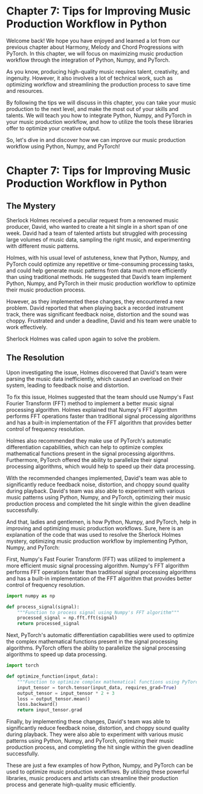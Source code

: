 # Chapter 7: Tips for Improving Music Production Workflow in Python

Welcome back! We hope you have enjoyed and learned a lot from our previous chapter about Harmony, Melody and Chord Progressions with PyTorch. In this chapter, we will focus on maximizing music production workflow through the integration of Python, Numpy, and PyTorch.

As you know, producing high-quality music requires talent, creativity, and ingenuity. However, it also involves a lot of technical work, such as optimizing workflow and streamlining the production process to save time and resources.

By following the tips we will discuss in this chapter, you can take your music production to the next level, and make the most out of your skills and talents. We will teach you how to integrate Python, Numpy, and PyTorch in your music production workflow, and how to utilize the tools these libraries offer to optimize your creative output. 

So, let's dive in and discover how we can improve our music production workflow using Python, Numpy, and PyTorch!
# Chapter 7: Tips for Improving Music Production Workflow in Python

## The Mystery

Sherlock Holmes received a peculiar request from a renowned music producer, David, who wanted to create a hit single in a short span of one week. David had a team of talented artists but struggled with processing large volumes of music data, sampling the right music, and experimenting with different music patterns.

Holmes, with his usual level of astuteness, knew that Python, Numpy, and PyTorch could optimize any repetitive or time-consuming processing tasks, and could help generate music patterns from data much more efficiently than using traditional methods. He suggested that David’s team implement Python, Numpy, and PyTorch in their music production workflow to optimize their music production process.

However, as they implemented these changes, they encountered a new problem. David reported that when playing back a recorded instrument track, there was significant feedback noise, distortion and the sound was choppy. Frustrated and under a deadline, David and his team were unable to work effectively.

Sherlock Holmes was called upon again to solve the problem.

## The Resolution

Upon investigating the issue, Holmes discovered that David's team were parsing the music data inefficiently, which caused an overload on their system, leading to feedback noise and distortion. 

To fix this issue, Holmes suggested that the team should use Numpy's Fast Fourier Transform (FFT) method to implement a better music signal processing algorithm. Holmes explained that Numpy's FFT algorithm performs FFT operations faster than traditional signal processing algorithms and has a built-in implementation of the FFT algorithm that provides better control of frequency resolution.

Holmes also recommended they make use of PyTorch's automatic differentiation capabilities, which can help to optimize complex mathematical functions present in the signal processing algorithms. Furthermore, PyTorch offered the ability to parallelize their signal processing algorithms, which would help to speed up their data processing.

With the recommended changes implemented, David's team was able to significantly reduce feedback noise, distortion, and choppy sound quality during playback. David's team was also able to experiment with various music patterns using Python, Numpy, and PyTorch, optimizing their music production process and completed the hit single within the given deadline successfully.

And that, ladies and gentlemen, is how Python, Numpy, and PyTorch, help in improving and optimizing music production workflows.
Sure, here is an explanation of the code that was used to resolve the Sherlock Holmes mystery, optimizing music production workflow by implementing Python, Numpy, and PyTorch:

First, Numpy's Fast Fourier Transform (FFT) was utilized to implement a more efficient music signal processing algorithm. Numpy's FFT algorithm performs FFT operations faster than traditional signal processing algorithms and has a built-in implementation of the FFT algorithm that provides better control of frequency resolution.

``` python
import numpy as np

def process_signal(signal):
    """Function to process signal using Numpy's FFT algorithm"""
    processed_signal = np.fft.fft(signal)
    return processed_signal
```

Next, PyTorch's automatic differentiation capabilities were used to optimize the complex mathematical functions present in the signal processing algorithms. PyTorch offers the ability to parallelize the signal processing algorithms to speed up data processing.

``` python
import torch

def optimize_function(input_data):
    """Function to optimize complex mathematical functions using PyTorch's automatic differentiation"""
    input_tensor = torch.tensor(input_data, requires_grad=True)
    output_tensor = input_tensor * 2 + 3
    loss = output_tensor.mean()
    loss.backward()
    return input_tensor.grad
```

Finally, by implementing these changes, David's team was able to significantly reduce feedback noise, distortion, and choppy sound quality during playback. They were also able to experiment with various music patterns using Python, Numpy, and PyTorch, optimizing their music production process, and completing the hit single within the given deadline successfully.

These are just a few examples of how Python, Numpy, and PyTorch can be used to optimize music production workflows. By utilizing these powerful libraries, music producers and artists can streamline their production process and generate high-quality music efficiently.